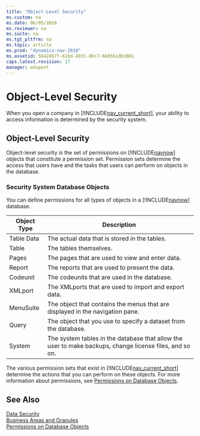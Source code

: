 ```yaml
---
title: "Object-Level Security"
ms.custom: na
ms.date: 06/05/2016
ms.reviewer: na
ms.suite: na
ms.tgt_pltfrm: na
ms.topic: article
ms.prod: "dynamics-nav-2018"
ms.assetid: 5b42467f-61bd-4931-8bc7-6b0561db3081
caps.latest.revision: 17
manager: edupont
---
```

# Object-Level Security
When you open a company in [!INCLUDE[nav_current_short](includes/nav_current_short_md.md)], your ability to access information is determined by the security system.  
  
## Object-Level Security  
 Object-level security is the set of permissions on [!INCLUDE[navnow](includes/navnow_md.md)] objects that constitute a permission set. Permission sets determine the access that users have and the tasks that users can perform on objects in the database.  
  
### Security System Database Objects  
 You can define permissions for all types of objects in a [!INCLUDE[navnow](includes/navnow_md.md)] database.  
  
|Object Type|Description|  
|-----------------|-----------------|  
|Table Data|The actual data that is stored in the tables.|  
|Table|The tables themselves.|  
|Pages|The pages that are used to view and enter data.|  
|Report|The reports that are used to present the data.|  
|Codeunit|The codeunits that are used in the database.|  
|XMLport|The XMLports that are used to import and export data.|  
|MenuSuite|The object that contains the menus that are displayed in the navigation pane.|  
|Query|The object that you use to specify a dataset from the database.|  
|System|The system tables in the database that allow the user to make backups, change license files, and so on.|  
  
 The various permission sets that exist in [!INCLUDE[nav_current_short](includes/nav_current_short_md.md)] determine the actions that you can perform on these objects. For more information about permissions, see [Permissions on Database Objects](Permissions-on-Database-Objects.md).  
  
## See Also  
 [Data Security](Data-Security.md)   
 [Business Areas and Granules](Business-Areas-and-Granules.md)   
 [Permissions on Database Objects](Permissions-on-Database-Objects.md)